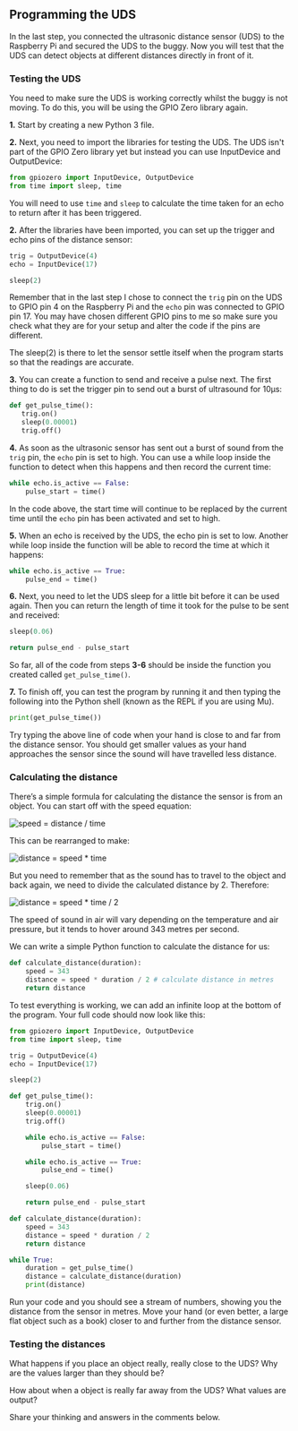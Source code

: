 [comment]: # (
Is this step open? Y/N
If so, short description of this step:
Related links:
Related files:
)

## Programming the UDS

In the last step, you connected the ultrasonic distance sensor (UDS) to the Raspberry Pi and secured the UDS to the buggy. Now you will test that the UDS can detect objects at different distances directly in front of it. 

### Testing the UDS

You need to make sure the UDS is working correctly whilst the buggy is not moving. To do this, you will be using the GPIO Zero library again. 

**1.** Start by creating a new Python 3 file.

**2.** Next, you need to import the libraries for testing the UDS. The UDS isn't part of the GPIO Zero library yet but instead you can use InputDevice and OutputDevice:

~~~ python
from gpiozero import InputDevice, OutputDevice
from time import sleep, time
~~~

You will need to use `time` and `sleep` to calculate the time taken for an echo to return after it has been triggered. 

**2.** After the libraries have been imported, you can set up the trigger and echo pins of the distance sensor:

~~~ python
trig = OutputDevice(4)
echo = InputDevice(17)

sleep(2)
~~~

Remember that in the last step I chose to connect the `trig` pin on the UDS to GPIO pin 4 on the Raspberry Pi and the `echo` pin was connected to GPIO pin 17. You may have chosen different GPIO pins to me so make sure you check what they are for your setup and alter the code if the pins are different. 

The sleep(2) is there to let the sensor settle itself when the program starts so that the readings are accurate.

**3.** You can create a function to send and receive a pulse next. The first thing to do is set the trigger pin to send out a burst of ultrasound for 10μs:

~~~ python
def get_pulse_time():
   trig.on()
   sleep(0.00001)
   trig.off()
~~~

**4.** As soon as the ultrasonic sensor has sent out a burst of sound from the `trig` pin, the `echo` pin is set to high. You can use a while loop inside the function to detect when this happens and then record the current time:

~~~ python
while echo.is_active == False:
    pulse_start = time()
~~~

In the code above, the start time will continue to be replaced by the current time until the `echo` pin has been activated and set to high.

**5.** When an echo is received by the UDS, the echo pin is set to low. Another while loop inside the function will be able to record the time at which it happens:

~~~ python
while echo.is_active == True:
    pulse_end = time()
~~~

**6.** Next, you need to let the UDS sleep for a little bit before it can be used again. Then you can return the length of time it took for the pulse to be sent and received:

~~~ python
sleep(0.06)

return pulse_end - pulse_start
~~~

So far, all of the code from steps **3-6** should be inside the function you created called `get_pulse_time()`.

**7.** To finish off, you can test the program by running it and then typing the following into the Python shell (known as the REPL if you are using Mu).

~~~ python
print(get_pulse_time())
~~~

Try typing the above line of code when your hand is close to and far from the distance sensor. You should get smaller values as your hand approaches the sensor since the sound will have travelled less distance.

### Calculating the distance

There’s a simple formula for calculating the distance the sensor is from an object. You can start off with the speed equation:

![speed = distance / time](https://projects-static.raspberrypi.org/projects/see-like-a-bat/88c95cc4c253c700132e4c26f23373c277241549/en/images/speed.png)

This can be rearranged to make:

![distance = speed * time](https://projects-static.raspberrypi.org/projects/see-like-a-bat/88c95cc4c253c700132e4c26f23373c277241549/en/images/distance.png)

But you need to remember that as the sound has to travel to the object and back again, we need to divide the calculated distance by 2. Therefore:

![distance = speed * time / 2](https://projects-static.raspberrypi.org/projects/see-like-a-bat/88c95cc4c253c700132e4c26f23373c277241549/en/images/distance2.png)

The speed of sound in air will vary depending on the temperature and air pressure, but it tends to hover around 343 metres per second.

We can write a simple Python function to calculate the distance for us:

~~~ python
def calculate_distance(duration):
    speed = 343
    distance = speed * duration / 2 # calculate distance in metres
    return distance
~~~

To test everything is working, we can add an infinite loop at the bottom of the program. Your full code should now look like this:

~~~ python
from gpiozero import InputDevice, OutputDevice
from time import sleep, time

trig = OutputDevice(4)
echo = InputDevice(17)

sleep(2)

def get_pulse_time():
    trig.on()
   	sleep(0.00001)
	trig.off()

	while echo.is_active == False:
		pulse_start = time()

	while echo.is_active == True:
		pulse_end = time()

	sleep(0.06)

	return pulse_end - pulse_start

def calculate_distance(duration):
	speed = 343
	distance = speed * duration / 2
	return distance

while True:
	duration = get_pulse_time()
	distance = calculate_distance(duration)
	print(distance)
~~~

Run your code and you should see a stream of numbers, showing you the distance from the sensor in metres. Move your hand (or even better, a large flat object such as a book) closer to and further from the distance sensor.

### Testing the distances

What happens if you place an object really, really close to the UDS? Why are the values larger than they should be?

How about when a object is really far away from the UDS? What values are output?

Share your thinking and answers in the comments below.